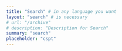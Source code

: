 ```yaml
---
title: "Search" # in any language you want
layout: "search" # is necessary
# url: "/archive"
# description: "Description for Search"
summary: "search"
placeholder: "cspt"
---
```

